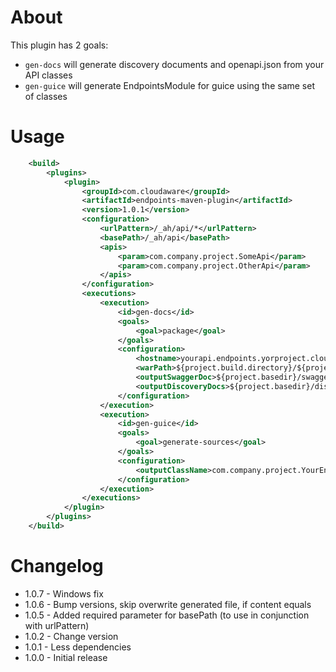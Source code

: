 # About

This plugin has 2 goals:

* `gen-docs` will generate discovery documents and openapi.json from your API classes 
* `gen-guice` will generate EndpointsModule for guice using the same set of classes 

# Usage

```xml
    <build>
        <plugins>
            <plugin>
                <groupId>com.cloudaware</groupId>
                <artifactId>endpoints-maven-plugin</artifactId>
                <version>1.0.1</version>
                <configuration>
                    <urlPattern>/_ah/api/*</urlPattern>
                    <basePath>/_ah/api</basePath>
                    <apis>
                        <param>com.company.project.SomeApi</param>
                        <param>com.company.project.OtherApi</param>
                    </apis>
                </configuration>
                <executions>
                    <execution>
                        <id>gen-docs</id>
                        <goals>
                            <goal>package</goal>
                        </goals>
                        <configuration>
                            <hostname>yourapi.endpoints.yorproject.cloud.goog</hostname>
                            <warPath>${project.build.directory}/${project.build.finalName}</warPath>
                            <outputSwaggerDoc>${project.basedir}/swagger.json</outputSwaggerDoc>
                            <outputDiscoveryDocs>${project.basedir}/discovery</outputDiscoveryDocs>
                        </configuration>
                    </execution>
                    <execution>
                        <id>gen-guice</id>
                        <goals>
                            <goal>generate-sources</goal>
                        </goals>
                        <configuration>
                            <outputClassName>com.company.project.YourEndpointsModule</outputClassName>
                        </configuration>
                    </execution>
                </executions>
            </plugin>
        </plugins>
    </build>
```

# Changelog

* 1.0.7 - Windows fix
* 1.0.6 - Bump versions, skip overwrite generated file, if content equals
* 1.0.5 - Added required parameter for basePath (to use in conjunction with urlPattern) 
* 1.0.2 - Change version 
* 1.0.1 - Less dependencies
* 1.0.0 - Initial release